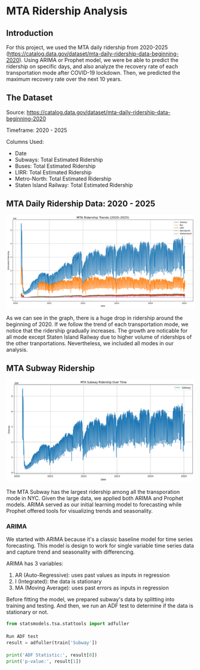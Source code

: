 # MTA Ridership Analysis
## Introduction
For this project, we used the MTA daily ridership from 2020-2025 (https://catalog.data.gov/dataset/mta-daily-ridership-data-beginning-2020). Using ARIMA or Prophet model, we were be able to predict the ridership on specific days, and also analyze the recovery rate of each transportation mode after COVID-19 lockdown. Then, we predicted the maximum recovery rate over the next 10 years.

## The Dataset
Source: https://catalog.data.gov/dataset/mta-daily-ridership-data-beginning-2020

Timeframe: 2020 - 2025

Columns Used:
- Date
- Subways: Total Estimated Ridership
- Buses: Total Estimated Ridership
- LIRR: Total Estimated Ridership
- Metro-North: Total Estimated Ridership
- Staten Island Railway: Total Estimated Ridership

## MTA Daily Ridership Data: 2020 - 2025
![MTA Ridership Overview](visualizations/all_data.png)

As we can see in the graph, there is a huge drop in ridership around the beginning of 2020. If we follow the trend of each transportation mode, we notice that the ridership gradually increases. The growth are noticable for all mode except Staten Island Railway due to higher volume of riderships of the other tranportations. Nevertheless, we included all modes in our analysis.


## MTA Subway Ridership
![MTA Subway Ridership](visualizations/subway_ridership.png)

The MTA Subway has the largest ridership among all the transporation mode in NYC. Given the large data, we applied both ARIMA and Prophet models. ARIMA served as our initial learning model to forecasting while Prophet offered tools for visualizing trends and seasonality.

### ARIMA
We started with ARIMA because it's a classic baseline model for time series forecasting. This model is design to work for single variable time series data and capture trend and seasonality with differencing.

ARIMA has 3 variables:
1) AR (Auto-Regressive): uses past values as inputs in regression
2) I (Integrated): the data is stationary
3) MA (Moving Average): uses past errors as inputs in regression

Before fitting the model, we prepared subway's data by splitting into training and testing. And then,
we run an ADF test to determine if the data is stationary or not.
```python
from statsmodels.tsa.stattools import adfuller

Run ADF test
result = adfuller(train['Subway'])

print('ADF Statistic:', result[0])
print('p-value:', result[1])
```

